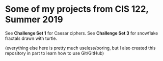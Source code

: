 # Some of my projects from CIS 122, Summer 2019

See **Challenge Set 1** for Caesar ciphers.
See **Challenge Set 3** for snowflake fractals drawn with turtle.

(everything else here is pretty much useless/boring, but I also created this repository in part to learn how to use Git/GitHub)
